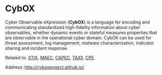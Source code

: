 # CybOX

Cyber Observable eXpression (**CybOX**) is a language for encoding and communicating standardized high-fidelity information about cyber observables, whether dynamic events or stateful measures properties that are observable in the operational cyber domain.
CybOX can be used for threat assessment, log management, _malware_ characterization, indicator sharing and incident response.

Related to:
[STIX](../ReportingFormats/STIX.md "STIX"),
[MAEC](./MAEC.md "MAEC"),
[CAPEC](../Enumerations/CAPEC.md "CAPEC"),
[TAXII](../TransportMechanisms/TAXII.md "TAXII"),
[CPE](../Enumerations/CPE.md "CPE").

Address: http://cyboxproject.github.io/
